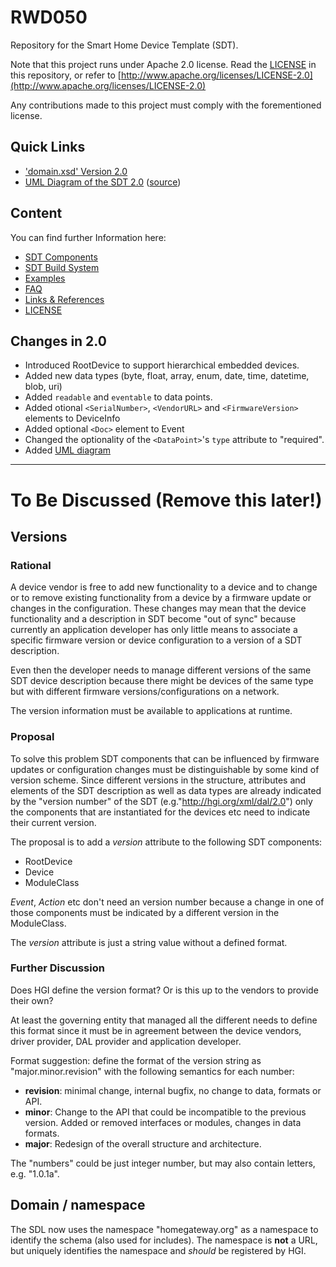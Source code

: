# RWD050

Repository for the Smart Home Device Template (SDT).

Note that this project runs under Apache 2.0 license. Read the [LICENSE](LICENSE) in this repository, or refer to [http://www.apache.org/licenses/LICENSE-2.0](http://www.apache.org/licenses/LICENSE-2.0)

Any contributions made to this project must comply with the forementioned license.

## Quick Links
- ['domain.xsd' Version 2.0](SDT/schema2.0/src/domain.xsd)
- [UML Diagram of the SDT 2.0](SDT/schema2.0/docs/images/SDT2.0_UML.png) ([source](SDT/schema2.0/docs/SDT_UML.uxf))


## Content

You can find further Information here:

- [SDT Components](SDT/schema2.0/docs/SDT_Components.md)
- [SDT Build System](SDT/schema2.0/docs/SDT%20Build%20System.md)
- [Examples](SDT/schema2.0/docs/Examples.md) 
- [FAQ](SDT/schema2.0/docs/FAQ.md)
- [Links & References](SDT/schema2.0/docs/Links.md)
- [LICENSE](LICENSE)


## Changes in 2.0
- Introduced RootDevice to support hierarchical embedded devices.
- Added new data types (byte, float, array, enum, date, time, datetime, blob, uri)
- Added ``readable`` and ``eventable`` to data points.
- Added otional ``<SerialNumber>``, ``<VendorURL>`` and ``<FirmwareVersion>`` elements to DeviceInfo
- Added optional ``<Doc>`` element to Event
- Changed the optionality of the ``<DataPoint>``'s ``type`` attribute to "required".
- Added [UML diagram](SDT/schema2.0/docs/SDT_Components.md)

---

# To Be Discussed (Remove this later!)
## Versions
### Rational
A device vendor is free to add new functionality to a device and to change or to remove existing functionality from a device by a firmware update or changes in the configuration. These changes may mean that the device functionality and a description in SDT become "out of sync" because currently an application developer has only little means to associate a specific firmware version or device configuration to a version of a SDT description. 

Even then the developer needs to manage different versions of the same SDT device description because there might be devices of the same type but with different firmware versions/configurations on a network. 

The version information must be available to applications at runtime.

### Proposal
To solve this problem SDT components that can be influenced by firmware updates or configuration changes must be distinguishable by some kind of version scheme. Since different versions in the structure, attributes and elements of the SDT description as well as data types are already indicated by the "version number" of the SDT (e.g."http://hgi.org/xml/dal/2.0") only the components that are instantiated for the devices etc need to indicate their current version.

The proposal is to add a *version* attribute to the following SDT components:

- RootDevice
- Device
- ModuleClass

*Event*, *Action* etc don't need an version number because a change in one of those components must be indicated by a different version  in the ModuleClass.

The *version* attribute is just a string value without a defined format.

### Further Discussion
Does HGI define the version format? Or is this up to the vendors to provide their own? 

At least the governing entity that managed all the different needs to define this format since it must be in agreement between the device vendors, driver provider, DAL provider and application developer.

Format suggestion: define the format of the version string as "major.minor.revision" with the following semantics for each number:

- **revision**: minimal change, internal bugfix, no change to data, formats or API.
- **minor**: Change to the API that could be incompatible to the previous version. Added or removed interfaces or modules, changes in data formats.
- **major**: Redesign of the overall structure and architecture.

The "numbers" could be just integer number, but may also contain letters, e.g. "1.0.1a".


## Domain / namespace
The SDL now uses the namespace "homegateway.org" as a namespace to identify the schema (also used for includes). The namespace is **not** a URL, but uniquely identifies the namespace and *should* be registered by HGI.




